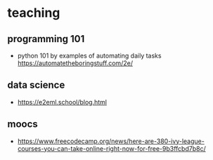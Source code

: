 # teaching

## programming 101

- python 101 by examples of automating daily tasks https://automatetheboringstuff.com/2e/

## data science

- https://e2eml.school/blog.html


## moocs
- https://www.freecodecamp.org/news/here-are-380-ivy-league-courses-you-can-take-online-right-now-for-free-9b3ffcbd7b8c/
